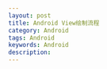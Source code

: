 ```yaml
---
layout: post
title: Android View绘制流程
category: Android
tags: Android
keywords: Android
description: 
---
```




